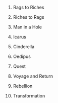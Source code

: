1. Rags to Riches

2. Riches to Rags

3. Man in a Hole

4. Icarus

5. Cinderella

6. Oedipus

7. Quest

8. Voyage and Return

9. Rebellion

10. Transformation